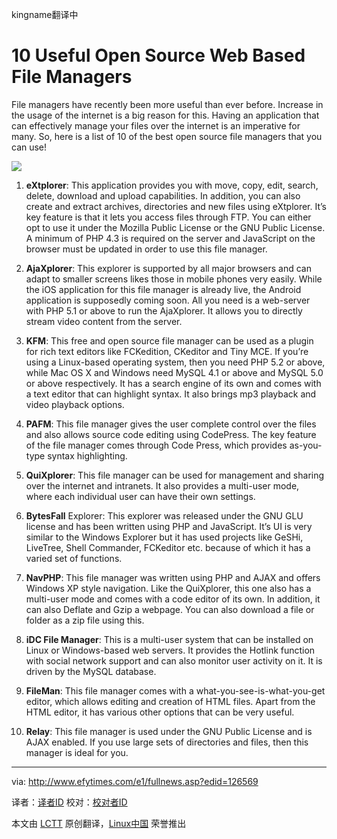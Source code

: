 kingname翻译中

10 Useful Open Source Web Based File Managers
================================================================================
File managers have recently been more useful than ever before. Increase in the usage of the internet is a big reason for this. Having an application that can effectively manage your files over the internet is an imperative for many. So, here is a list of 10 of the best open source file managers that you can use!

![](http://www.efytimes.com/admin/useradmin/photo/xBds51300PM1102014.jpg)

1. **eXtplorer**: This application provides you with move, copy, edit, search, delete, download and upload capabilities. In addition, you can also create and extract archives, directories and new files using eXtplorer. It’s key feature is that it lets you access files through FTP. You can either opt to use it under the Mozilla Public License or the GNU Public License. A minimum of PHP 4.3 is required on the server and JavaScript on the browser must be updated in order to use this file manager.

2. **AjaXplorer**: This explorer is supported by all major browsers and can adapt to smaller screens likes those in mobile phones very easily. While the iOS application for this file manager is already live, the Android application is supposedly coming soon. All you need is a web-server with PHP 5.1 or above to run the AjaXplorer. It allows you to directly stream video content from the server.

3. **KFM**: This free and open source file manager can be used as a plugin for rich text editors like FCKedition, CKeditor and Tiny MCE. If you’re using a Linux-based operating system, then you need PHP 5.2 or above, while Mac OS X and Windows need MySQL 4.1 or above and MySQL 5.0 or above respectively. It has a search engine of its own and comes with a text editor that can highlight syntax. It also brings mp3 playback and video playback options.

4. **PAFM**: This file manager gives the user complete control over the files and also allows source code editing using CodePress. The key feature of the file manager comes through Code Press, which provides as-you-type syntax highlighting.

5. **QuiXplorer**: This file manager can be used for management and sharing over the internet and intranets. It also provides a multi-user mode, where each individual user can have their own settings.

6. **BytesFall** Explorer: This explorer was released under the GNU GLU license and has been written using PHP and JavaScript. It’s UI is very similar to the Windows Explorer but it has used projects like GeSHi, LiveTree, Shell Commander, FCKeditor etc. because of which it has a varied set of functions.

7. **NavPHP**: This file manager was written using PHP and AJAX and offers Windows XP style navigation. Like the QuiXplorer, this one also has a multi-user mode and comes with a code editor of its own. In addition, it can also Deflate and Gzip a webpage. You can also download a file or folder as a zip file using this.

8. **iDC File Manager**: This is a multi-user system that can be installed on Linux or Windows-based web servers. It provides the Hotlink function with social network support and can also monitor user activity on it. It is driven by the MySQL database.

9. **FileMan**: This file manager comes with a what-you-see-is-what-you-get editor, which allows editing and creation of HTML files. Apart from the HTML editor, it has various other options that can be very useful.

10. **Relay**: This file manager is used under the GNU Public License and is AJAX enabled. If you use large sets of directories and files, then this manager is ideal for you. 

--------------------------------------------------------------------------------

via: http://www.efytimes.com/e1/fullnews.asp?edid=126569

译者：[译者ID](https://github.com/译者ID) 校对：[校对者ID](https://github.com/校对者ID)

本文由 [LCTT](https://github.com/LCTT/TranslateProject) 原创翻译，[Linux中国](http://linux.cn/) 荣誉推出
